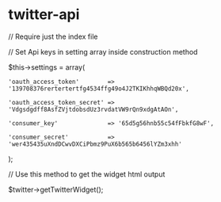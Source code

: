 # twitter-api

// Require just the index file


// Set Api keys in setting array inside construction method


$this->settings = array(

    'oauth_access_token'        => '139708376rertertertfg4534ffg49o4J2TKIKhhqWBQd20x',
    
    'oauth_access_token_secret' => 'Vdgsdgdff8AsfZVjtdobsdUz3rvdatVW9rQn9xdgAtAOn',
    
    'consumer_key'              => '65d5g56hnb55c54fFbkfG8wF',
    
    'consumer_secret'           => 'wer435435uXndDCwvDXCiPbmz9PuX6b565b6456lYZm3xhh'
    
);




// Use this method to get the widget html output

$twitter->getTwitterWidget();
